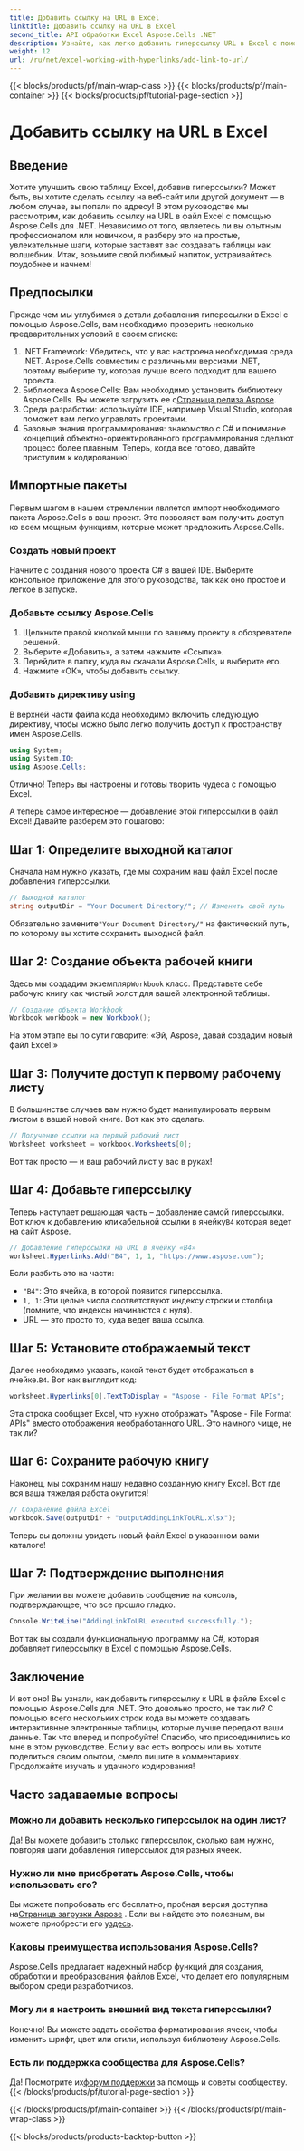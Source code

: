 ```yaml
---
title: Добавить ссылку на URL в Excel
linktitle: Добавить ссылку на URL в Excel
second_title: API обработки Excel Aspose.Cells .NET
description: Узнайте, как легко добавить гиперссылку URL в Excel с помощью Aspose.Cells для .NET с помощью этого подробного руководства. Оптимизируйте свои электронные таблицы.
weight: 12
url: /ru/net/excel-working-with-hyperlinks/add-link-to-url/
---
```


{{< blocks/products/pf/main-wrap-class >}}
{{< blocks/products/pf/main-container >}}
{{< blocks/products/pf/tutorial-page-section >}}

# Добавить ссылку на URL в Excel

## Введение
Хотите улучшить свою таблицу Excel, добавив гиперссылки? Может быть, вы хотите сделать ссылку на веб-сайт или другой документ — в любом случае, вы попали по адресу! В этом руководстве мы рассмотрим, как добавить ссылку на URL в файл Excel с помощью Aspose.Cells для .NET. Независимо от того, являетесь ли вы опытным профессионалом или новичком, я разберу это на простые, увлекательные шаги, которые заставят вас создавать таблицы как волшебник. Итак, возьмите свой любимый напиток, устраивайтесь поудобнее и начнем!
## Предпосылки
Прежде чем мы углубимся в детали добавления гиперссылки в Excel с помощью Aspose.Cells, вам необходимо проверить несколько предварительных условий в своем списке:
1. .NET Framework: Убедитесь, что у вас настроена необходимая среда .NET. Aspose.Cells совместим с различными версиями .NET, поэтому выберите ту, которая лучше всего подходит для вашего проекта.
2. Библиотека Aspose.Cells: Вам необходимо установить библиотеку Aspose.Cells. Вы можете загрузить ее с[Страница релиза Aspose](https://releases.aspose.com/cells/net/).
3. Среда разработки: используйте IDE, например Visual Studio, которая поможет вам легко управлять проектами.
4. Базовые знания программирования: знакомство с C# и понимание концепций объектно-ориентированного программирования сделают процесс более плавным.
Теперь, когда все готово, давайте приступим к кодированию!
## Импортные пакеты
Первым шагом в нашем стремлении является импорт необходимого пакета Aspose.Cells в ваш проект. Это позволяет вам получить доступ ко всем мощным функциям, которые может предложить Aspose.Cells.
### Создать новый проект
Начните с создания нового проекта C# в вашей IDE. Выберите консольное приложение для этого руководства, так как оно простое и легкое в запуске.
### Добавьте ссылку Aspose.Cells
1. Щелкните правой кнопкой мыши по вашему проекту в обозревателе решений.
2. Выберите «Добавить», а затем нажмите «Ссылка».
3. Перейдите в папку, куда вы скачали Aspose.Cells, и выберите его.
4. Нажмите «ОК», чтобы добавить ссылку.
### Добавить директиву using
В верхней части файла кода необходимо включить следующую директиву, чтобы можно было легко получить доступ к пространству имен Aspose.Cells.
```csharp
using System;
using System.IO;
using Aspose.Cells;
```
Отлично! Теперь вы настроены и готовы творить чудеса с помощью Excel.

А теперь самое интересное — добавление этой гиперссылки в файл Excel! Давайте разберем это пошагово:
## Шаг 1: Определите выходной каталог
Сначала нам нужно указать, где мы сохраним наш файл Excel после добавления гиперссылки. 
```csharp
// Выходной каталог
string outputDir = "Your Document Directory/"; // Изменить свой путь
```
 Обязательно замените`"Your Document Directory/"` на фактический путь, по которому вы хотите сохранить выходной файл. 
## Шаг 2: Создание объекта рабочей книги
 Здесь мы создадим экземпляр`Workbook` класс. Представьте себе рабочую книгу как чистый холст для вашей электронной таблицы.
```csharp
// Создание объекта Workbook
Workbook workbook = new Workbook();
```
На этом этапе вы по сути говорите: «Эй, Aspose, давай создадим новый файл Excel!»
## Шаг 3: Получите доступ к первому рабочему листу
В большинстве случаев вам нужно будет манипулировать первым листом в вашей новой книге. Вот как это сделать.
```csharp
// Получение ссылки на первый рабочий лист
Worksheet worksheet = workbook.Worksheets[0];
```
Вот так просто — и ваш рабочий лист у вас в руках!
## Шаг 4: Добавьте гиперссылку
Теперь наступает решающая часть – добавление самой гиперссылки. Вот ключ к добавлению кликабельной ссылки в ячейку`B4` которая ведет на сайт Aspose.
```csharp
// Добавление гиперссылки на URL в ячейку «B4»
worksheet.Hyperlinks.Add("B4", 1, 1, "https://www.aspose.com");
```
Если разбить это на части:
- `"B4"`: Это ячейка, в которой появится гиперссылка.
- `1, 1`: Эти целые числа соответствуют индексу строки и столбца (помните, что индексы начинаются с нуля).
- URL — это просто то, куда ведет ваша ссылка.
## Шаг 5: Установите отображаемый текст
 Далее необходимо указать, какой текст будет отображаться в ячейке.`B4`. Вот как выглядит код:
```csharp
worksheet.Hyperlinks[0].TextToDisplay = "Aspose - File Format APIs";
```
Эта строка сообщает Excel, что нужно отображать "Aspose - File Format APIs" вместо отображения необработанного URL. Это намного чище, не так ли?
## Шаг 6: Сохраните рабочую книгу
Наконец, мы сохраним нашу недавно созданную книгу Excel. Вот где вся ваша тяжелая работа окупится!
```csharp
// Сохранение файла Excel
workbook.Save(outputDir + "outputAddingLinkToURL.xlsx");
```
Теперь вы должны увидеть новый файл Excel в указанном вами каталоге!
## Шаг 7: Подтверждение выполнения
При желании вы можете добавить сообщение на консоль, подтверждающее, что все прошло гладко.
```csharp
Console.WriteLine("AddingLinkToURL executed successfully.");
```
Вот так вы создали функциональную программу на C#, которая добавляет гиперссылку в Excel с помощью Aspose.Cells.
## Заключение
И вот оно! Вы узнали, как добавить гиперссылку к URL в файле Excel с помощью Aspose.Cells для .NET. Это довольно просто, не так ли? С помощью всего нескольких строк кода вы можете создавать интерактивные электронные таблицы, которые лучше передают ваши данные. Так что вперед и попробуйте!
Спасибо, что присоединились ко мне в этом руководстве. Если у вас есть вопросы или вы хотите поделиться своим опытом, смело пишите в комментариях. Продолжайте изучать и удачного кодирования!
## Часто задаваемые вопросы
### Можно ли добавить несколько гиперссылок на один лист?  
Да! Вы можете добавить столько гиперссылок, сколько вам нужно, повторяя шаги добавления гиперссылок для разных ячеек.
### Нужно ли мне приобретать Aspose.Cells, чтобы использовать его?  
 Вы можете попробовать его бесплатно, пробная версия доступна на[Страница загрузки Aspose](https://releases.aspose.com/) . Если вы найдете это полезным, вы можете приобрести его у[здесь](https://purchase.aspose.com/buy).
### Каковы преимущества использования Aspose.Cells?  
Aspose.Cells предлагает надежный набор функций для создания, обработки и преобразования файлов Excel, что делает его популярным выбором среди разработчиков.
### Могу ли я настроить внешний вид текста гиперссылки?  
Конечно! Вы можете задать свойства форматирования ячеек, чтобы изменить шрифт, цвет или стили, используя библиотеку Aspose.Cells.
### Есть ли поддержка сообщества для Aspose.Cells?  
 Да! Посмотрите их[форум поддержки](https://forum.aspose.com/c/cells/9) за помощь и советы сообществу.
{{< /blocks/products/pf/tutorial-page-section >}}

{{< /blocks/products/pf/main-container >}}
{{< /blocks/products/pf/main-wrap-class >}}

{{< blocks/products/products-backtop-button >}}
